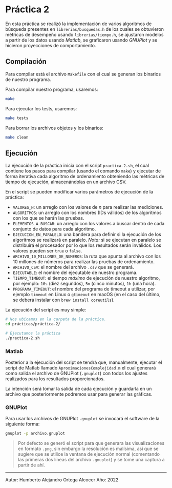 # Práctica 2

En esta práctica se realizó la implementación de varios algoritmos de búsqueda
presentes en `librerias/busquedas.h` de los cuales se obtuvieron métricas
de desempeño usando `librerias/tiempo.h`, se ajustaron modelos a partir de los
datos usando _Matlab_, se graficaron usando _GNUPlot_ y se hicieron proyecciones
de comportamiento.

## Compilación

Para compilar está el archivo `Makefile` con el cual se generan los binarios
de nuestro programa.

Para compilar nuestro programa, usaremos:

```sh
make
```

Para ejecutar los tests, usaremos:

```sh
make tests
```

Para borrar los archivos objetos y los binarios:

```sh
make clean
```


## Ejecución

La ejecución de la práctica inicia con el script `practica-2.sh`, el cual contiene
los pasos para compilar (usando el comando `make`) y ejecutar de forma iterativa
cada algoritmo de ordenamiento obteniendo las métricas de tiempo de ejecución,
almacenándolas en un archivo CSV.

En el script se pueden modificar varios parámetros de ejecución de la práctica:

- `VALORES_N`: un arreglo con los valores de _n_ para realizar las mediciones.
- `ALGORITMOS`: un arreglo con los nombres (IDs válidos) de los algoritmos con
                los que se harán las pruebas.
- `ELEMENTOS_A_BUSCAR`: un arreglo con los valores a buscar dentro de cada
                        conjunto de datos para cada algoritmo.
- `EJECUCION_EN_PARALELO`: una bandera para definir si la ejecución de los
                           algoritmos se realizará en paralelo. *Nota:* si se
                           ejecutan en paralelo se distribuirá el procesador
                           por lo que los resultados serán inválidos. Los
                           valores pueden ser `true` o `false`.
- `ARCHIVO_10_MILLONES_DE_NUMEROS`: la ruta que apunta al archivo con los 10
                                    millones de números para realizar las
                                    pruebas de ordenamiento.
- `ARCHIVO_CSV`: el nombre del archivo `.csv` que se generará.
- `EJECUTABLE`: el nombre del ejecutable de nuestro programa.
- `TIEMPO_TIMEOUT`: el tiempo _máximo_ de ejecución de nuestro algoritmo, por
                    ejemplo: `10s` (diez segundos), `5m` (cinco minutos), `1h`
                    (una hora).
- `PROGRAMA_TIMEOUT`: el nombre del programa de timeout a utilizar, por ejemplo
                      `timeout` en Linux o `gtimeout` en macOS (en el caso del
                      último, se deberá instalar con `brew install coreutils`).

La ejecución del script es muy simple:

```sh
# Nos ubicamos en la carpeta de la práctica.
cd prácticas/práctica-2/

# Ejecutamos la práctica
./practica-2.sh
```

### Matlab

Posterior a la ejecución del script se tendrá que, manualmente, ejecutar el
script de Matlab llamado `AproximacionesComplejidad.m` el cual generará como
salida el archivo de GNUPlot (`.gnuplot`) con todos los ajustes realizados para
los resultados proporcionados.

La intención será tomar la salida de cada ejecución y guardarla en un archivo
que posteriormente podremos usar para generar las gráficas.

### GNUPlot

Para usar los archivos de GNUPlot `.gnuplot` se invocará el software de la
siguiente forma:

```sh
gnuplot -p archivo.gnuplot
```

> Por defecto se generó el script para que generara las visualizaciones en
> formato `.png`, sin embargo la resolución es malísima, así que se sugiere
> que se utilice la ventana de ejecución normal (comentando las primeras dos
> líneas del archivo `.gnuplot`) y se tome una captura a partir de ahí.


---

Autor: Humberto Alejandro Ortega Alcocer
Año: 2022

